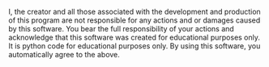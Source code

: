 I, the creator and all those associated with the development and production of this program are not responsible for any actions and or damages caused by this software. You bear the full responsibility of your actions and acknowledge that this software was created for educational purposes only. It is python code for educational purposes only. By using this software, you automatically agree to the above.
